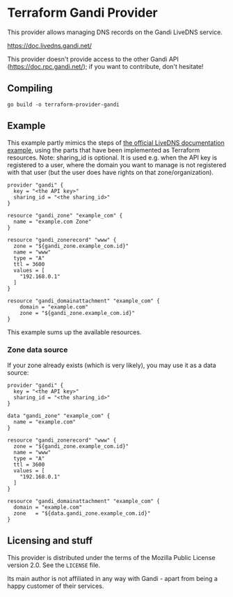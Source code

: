 # Terraform Gandi Provider

This provider allows managing DNS records on the Gandi LiveDNS service.

https://doc.livedns.gandi.net/

This provider doesn't provide access to the other Gandi API (https://doc.rpc.gandi.net/); if you want to contribute, don't hesitate!

## Compiling

```
go build -o terraform-provider-gandi
```

## Example

This example partly mimics the steps of [the official LiveDNS documentation example](http://doc.livedns.gandi.net/#quick-example), using the parts that have been implemented as Terraform resources.
Note: sharing_id is optional. It is used e.g. when the API key is registered to a user, where the domain you want to manage is not registered with that user (but the user does have rights on that zone/organization). 

```
provider "gandi" {
  key = "<the API key>"
  sharing_id = "<the sharing_id>"
}

resource "gandi_zone" "example_com" {
  name = "example.com Zone"
}

resource "gandi_zonerecord" "www" {
  zone = "${gandi_zone.example_com.id}"
  name = "www"
  type = "A"
  ttl = 3600
  values = [
    "192.168.0.1"
  ]
}

resource "gandi_domainattachment" "example_com" {
    domain = "example.com"
    zone = "${gandi_zone.example_com.id}"
}
```

This example sums up the available resources.

### Zone data source

If your zone already exists (which is very likely), you may use it as a data source:

```
provider "gandi" {
  key = "<the API key>"
  sharing_id = "<the sharing_id>"
}

data "gandi_zone" "example_com" {
  name = "example.com"
}

resource "gandi_zonerecord" "www" {
  zone = "${gandi_zone.example_com.id}"
  name = "www"
  type = "A"
  ttl = 3600
  values = [
    "192.168.0.1"
  ]
}

resource "gandi_domainattachment" "example_com" {
  domain = "example.com"
  zone   = "${data.gandi_zone.example_com.id}"
}
```

## Licensing and stuff

This provider is distributed under the terms of the Mozilla Public License version 2.0. See the `LICENSE` file.

Its main author is not affiliated in any way with Gandi - apart from being a happy customer of their services.
